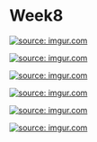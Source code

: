 # Week8


<a href="https://imgur.com/WnrcAW8"><img src="https://i.imgur.com/WnrcAW8.gif" title="source: imgur.com" /></a>



<a href="https://imgur.com/4ZBeOfc"><img src="https://i.imgur.com/4ZBeOfc.gif" title="source: imgur.com" /></a>




<a href="https://imgur.com/edm0VhP"><img src="https://i.imgur.com/edm0VhP.gif" title="source: imgur.com" /></a>



<a href="https://imgur.com/nlbAg93"><img src="https://i.imgur.com/nlbAg93.gif" title="source: imgur.com" /></a>




<a href="https://imgur.com/Kle2EWk"><img src="https://i.imgur.com/Kle2EWk.gif" title="source: imgur.com" /></a>



<a href="https://imgur.com/AUylXUW"><img src="https://i.imgur.com/AUylXUW.gif" title="source: imgur.com" /></a>
